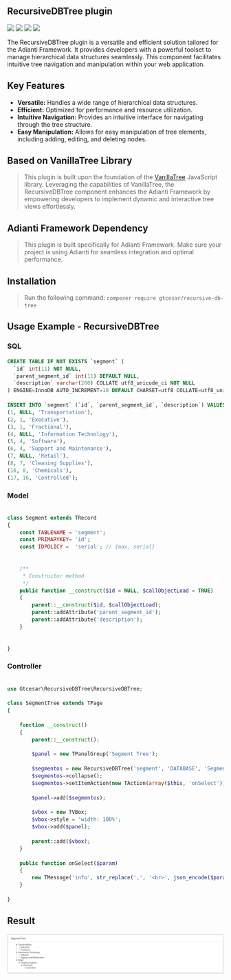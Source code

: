 
## RecursiveDBTree plugin 
<img src="https://img.shields.io/badge/Version-0.0.1-green"> <img src="https://img.shields.io/badge/License-MIT-success"> <img src="https://img.shields.io/badge/Adianti-7.x-blue"> <img src="https://img.shields.io/badge/PHP-7%20or%20higher-blueviolet">

The RecursiveDBTree plugin is a versatile and efficient solution tailored for the Adianti Framework. It provides developers with a powerful toolset to manage hierarchical data structures seamlessly. This component facilitates intuitive tree navigation and manipulation within your web application.

## Key Features
- **Versatile:** Handles a wide range of hierarchical data structures.
- **Efficient:** Optimized for performance and resource utilization.
- **Intuitive Navigation:** Provides an intuitive interface for navigating through the tree structure.
- **Easy Manipulation:** Allows for easy manipulation of tree elements, including adding, editing, and deleting nodes.

## Based on VanillaTree Library
> This plugin is built upon the foundation of the [VanillaTree](https://github.com/finom/vanillatree) JavaScript library. Leveraging the capabilities of VanillaTree, the RecursiveDBTree component enhances the Adianti Framework by empowering developers to implement dynamic and interactive tree views effortlessly.

## Adianti Framework Dependency
> This plugin is built specifically for Adianti Framework. Make sure your project is using Adianti for seamless integration and optimal performance.

## Installation
> Run the following command:
`composer require gtcesar/recursive-db-tree`

## Usage Example - RecursiveDBTree
### SQL

```sql
CREATE TABLE IF NOT EXISTS `segment` (
  `id` int(11) NOT NULL,
  `parent_segment_id` int(11) DEFAULT NULL,
  `description` varchar(200) COLLATE utf8_unicode_ci NOT NULL
) ENGINE=InnoDB AUTO_INCREMENT=18 DEFAULT CHARSET=utf8 COLLATE=utf8_unicode_ci;

INSERT INTO `segment` (`id`, `parent_segment_id`, `description`) VALUES
(1, NULL, 'Transportation'),
(2, 1, 'Executive'),
(3, 1, 'Fractional'),
(4, NULL, 'Information Technology'),
(5, 4, 'Software'),
(6, 4, 'Support and Maintenance'),
(7, NULL, 'Retail'),
(8, 7, 'Cleaning Supplies'),
(16, 8, 'Chemicals'),
(17, 16, 'Controlled');


```
### Model
```php

class Segment extends TRecord
{
    const TABLENAME = 'segment';
    const PRIMARYKEY= 'id';
    const IDPOLICY =  'serial'; // {max, serial}
    
    
    /**
     * Constructor method
     */
    public function __construct($id = NULL, $callObjectLoad = TRUE)
    {
        parent::__construct($id, $callObjectLoad);
        parent::addAttribute('parent_segment_id');
        parent::addAttribute('description');
    }


}
```

### Controller
```php

use Gtcesar\RecursiveDBTree\RecursiveDBTree;

class SegmentTree extends TPage
{

    function __construct()
    {
        parent::__construct();
        
        $panel = new TPanelGroup('Segment Tree');
       
        $segmentos = new RecursiveDBTree('segment', 'DATABASE', 'Segment', 'id', 'parent_segment_id', 'description', 'id asc');
        $segmentos->collapse();
        $segmentos->setItemAction(new TAction(array($this, 'onSelect')));
        
        $panel->add($segmentos);
        
        $vbox = new TVBox;
        $vbox->style = 'width: 100%';
        $vbox->add($panel);

        parent::add($vbox);
    }
    
    public function onSelect($param)
    {
        new TMessage('info', str_replace(',', '<br>', json_encode($param)));
    }    

}
```

## Result
<img src="https://github.com/gtcesar/recursive-db-tree/blob/main/images/RecursiveDBTree.png?raw=true">
